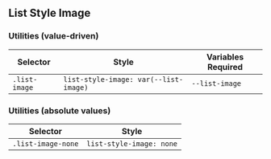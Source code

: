 ## List Style Image

### Utilities (value-driven)

| Selector      | Style                                 | Variables Required |
| ------------- | ------------------------------------- | ------------------ |
| `.list-image` | `list-style-image: var(--list-image)` | `--list-image`     |

### Utilities (absolute values)

| Selector           | Style                    |
| ------------------ | ------------------------ |
| `.list-image-none` | `list-style-image: none` |
